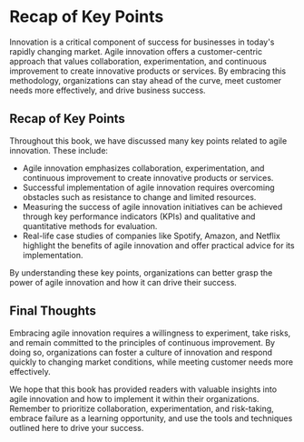 # Recap of Key Points

Innovation is a critical component of success for businesses in today's rapidly changing market. Agile innovation offers a customer-centric approach that values collaboration, experimentation, and continuous improvement to create innovative products or services. By embracing this methodology, organizations can stay ahead of the curve, meet customer needs more effectively, and drive business success.

Recap of Key Points
-------------------

Throughout this book, we have discussed many key points related to agile innovation. These include:

* Agile innovation emphasizes collaboration, experimentation, and continuous improvement to create innovative products or services.
* Successful implementation of agile innovation requires overcoming obstacles such as resistance to change and limited resources.
* Measuring the success of agile innovation initiatives can be achieved through key performance indicators (KPIs) and qualitative and quantitative methods for evaluation.
* Real-life case studies of companies like Spotify, Amazon, and Netflix highlight the benefits of agile innovation and offer practical advice for its implementation.

By understanding these key points, organizations can better grasp the power of agile innovation and how it can drive their success.

Final Thoughts
--------------

Embracing agile innovation requires a willingness to experiment, take risks, and remain committed to the principles of continuous improvement. By doing so, organizations can foster a culture of innovation and respond quickly to changing market conditions, while meeting customer needs more effectively.

We hope that this book has provided readers with valuable insights into agile innovation and how to implement it within their organizations. Remember to prioritize collaboration, experimentation, and risk-taking, embrace failure as a learning opportunity, and use the tools and techniques outlined here to drive your success.
